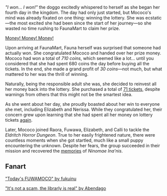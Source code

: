_"I won... I won!"_ the doggo excitedly whispered to herself as she began her fourth day in the kingdom. The day had only just started, but Mococo's mind was already fixated on one thing: winning the lottery. She was ecstatic—the most excited she had been since the start of her journey—so she wasted no time rushing to FaunaMart to claim her prize.

[Money! Money! Money!](#embed:https://www.youtube.com/live/zh0satM3cEs?t=476)

Upon arriving at FaunaMart, Fauna herself was surprised that someone had actually won. She congratulated Mococo and handed over her prize money. Mococo had won a total of _710 coins_, which seemed like a lot... until you considered that she had spent 680 coins the day before buying all the tickets. In the end, she made a grand profit of _30 coins_—not much, but what mattered to her was the thrill of winning.

Naturally, being the responsible adult she was, she decided to reinvest all her money back into the lottery. She purchased a total of [71 tickets](https://www.youtube.com/live/zh0satM3cEs?feature=shared&t=515), despite warnings from others that this might not be the smartest idea.

As she went about her day, she proudly boasted about her win to everyone she met, including Elizabeth and Nerissa. While they congratulated her, their concern grew upon learning that she had spent all her money on lottery tickets [again](https://www.youtube.com/live/zh0satM3cEs?feature=shared&t=1395).

Later, Mococo joined Raora, Fuwawa, Elizabeth, and Calli to tackle the _Eldritch Horror Dungeon_. True to her easily frightened nature, there were countless moments when she got startled, much like a small puppy encountering the unknown. Despite her fears, the group succeeded in their mission and recovered the [memories](https://www.youtube.com/live/zh0satM3cEs?feature=shared&t=3965) of _Ninomae Ina'nis_.

## Fanart

["Today's FUWAMOCO" by fukuinu](https://x.com/fukuinu_daddy/status/1831329880249905569)

<!-- fuwawa, irys -->

["It's not a scam, the librarly is real" by Abendago](https://x.com/Abendag0/status/1831627938883891257)

<!-- fuwawa -->
